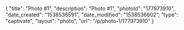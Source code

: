 {
    "title": "Photo #1",
    "description": "Photo #1",
    "photoId": "177973910",
    "date_created": "1538536591",
    "date_modified": "1538536602",
    "type": "captivate",
    "layout": "photo",
    "url": "\/p\/photo-1\/177973910"
}